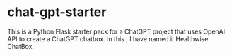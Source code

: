 # chat-gpt-starter
This is a Python Flask starter pack for a ChatGPT project that uses OpenAI API to create a ChatGPT chatbox.
In this , I have named it Healthwise ChatBox.


